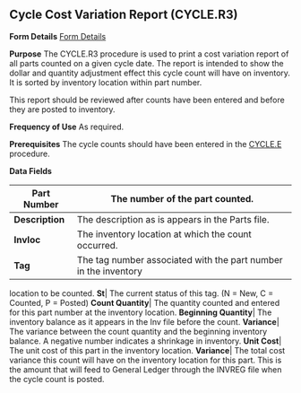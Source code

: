 ## Cycle Cost Variation Report (CYCLE.R3)
<PageHeader />

**Form Details**
[Form Details](../CYCLE-R3-1/README.md)

**Purpose**
The CYCLE.R3 procedure is used to print a cost variation report of all parts
counted on a given cycle date. The report is intended to show the dollar and
quantity adjustment effect this cycle count will have on inventory. It is
sorted by inventory location within part number.

This report should be reviewed after counts have been entered and before they
are posted to inventory.

**Frequency of Use**
As required.

**Prerequisites**
The cycle counts should have been entered in the [CYCLE.E](../CYCLE-E/README.md)
procedure.

**Data Fields**

| **Part Number** | The number of the part counted.                                 |
| --------------- | --------------------------------------------------------------- |
| **Description** | The description as is appears in the Parts file.                |
| **Invloc**      | The inventory location at which the count occurred.             |
| **Tag**         | The tag number associated with the part number in the inventory |
location to be counted.
**St**|  The current status of this tag. (N = New, C = Counted, P = Posted)
**Count Quantity**|  The quantity counted and entered for this part number at
the inventory location.
**Beginning Quantity**|  The inventory balance as it appears in the Inv file
before the count.
**Variance**|  The variance between the count quantity and the beginning
inventory balance. A negative number indicates a shrinkage in inventory.
**Unit Cost**|  The unit cost of this part in the inventory location.
**Variance**|  The total cost variance this count will have on the inventory
location for this part. This is the amount that will feed to General Ledger
through the INVREG file when the cycle count is posted.

<badge text= "Version 8.10.57 " vertical="middle" />

<PageFooter />
